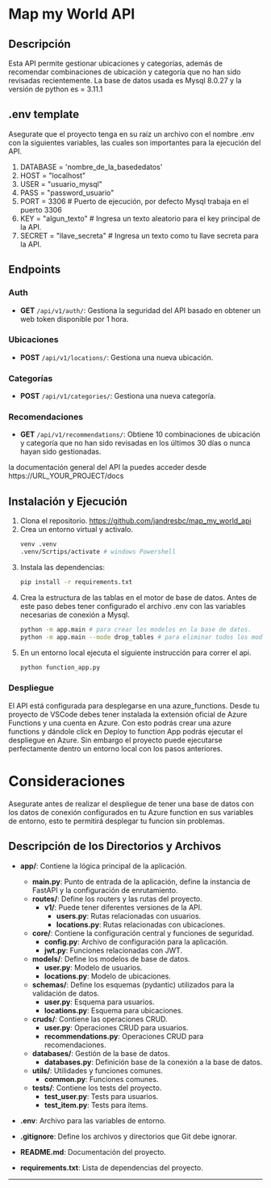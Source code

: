 # Map my World API

## Descripción

Esta API permite gestionar ubicaciones y categorías, además de recomendar combinaciones de ubicación y categoría que no han sido revisadas recientemente.
La base de datos usada es Mysql 8.0.27 y la versión de python es = 3.11.1

## .env template
Asegurate que el proyecto tenga en su raiz un archivo con el nombre .env con la siguientes variables, las cuales son importantes para la ejecución del API.

1. DATABASE = 'nombre_de_la_basededatos'
2. HOST = "localhost"
3. USER = "usuario_mysql"
4. PASS = "password_usuario"
5. PORT = 3306 # Puerto de ejecución, por defecto Mysql trabaja en el puerto 3306
6. KEY = "algun_texto" # Ingresa un texto aleatorio para el key principal de la API.
7. SECRET = "llave_secreta" # Ingresa un texto como tu llave secreta para la API.

## Endpoints

### Auth
- **GET** `/api/v1/auth/`: Gestiona la seguridad del API basado en obtener un web token disponible por 1 hora.

### Ubicaciones
- **POST** `/api/v1/locations/`: Gestiona una nueva ubicación.

### Categorías
- **POST** `/api/v1/categories/`: Gestiona una nueva categoría.

### Recomendaciones
- **GET** `/api/v1/recommendations/`: Obtiene 10 combinaciones de ubicación y categoría que no han sido revisadas en los últimos 30 días o nunca hayan sido gestionadas.

la documentación general del API la puedes acceder desde https://URL_YOUR_PROJECT/docs

## Instalación y Ejecución

1. Clona el repositorio.
   https://github.com/jandresbc/map_my_world_api
2. Crea un entorno virtual y activalo.
   ```bash
   venv .venv
   .venv/Scrtips/activate # windows Powershell
3. Instala las dependencias:
   ```bash
   pip install -r requirements.txt
4. Crea la estructura de las tablas en el motor de base de datos. Antes de este paso debes tener configurado el archivo .env con las variables necesarias de conexión a Mysql.
   ```bash
   python -m app.main # para crear los modelos en la base de datos.
   python -m app.main --mode drop_tables # para eliminar todos los modelos de la base de datos.
4. En un entorno local ejecuta el siguiente instrucción para correr el api.
   ```bash
   python function_app.py


### Despliegue

El API está configurada para desplegarse en una azure_functions. Desde tu proyecto de VSCode debes tener instalada la extensión oficial de Azure Functions y una cuenta en Azure. Con esto podrás crear una azure functions y dándole click en Deploy to function App podrás ejecutar el despliegue en Azure. Sin embargo el proyecto puede ejecutarse perfectamente dentro un entorno local con los pasos anteriores.

# Consideraciones

Asegurate antes de realizar el despliegue de tener una base de datos con los datos de conexión configurados en tu Azure function en sus variables de entorno, esto te permitirá desplegar tu funcion sin problemas.

## Descripción de los Directorios y Archivos

- **app/**: Contiene la lógica principal de la aplicación.
  - **main.py**: Punto de entrada de la aplicación, define la instancia de FastAPI y la configuración de enrutamiento.
  - **routes/**: Define los routers y las rutas del proyecto.
    - **v1/**: Puede tener diferentes versiones de la API.
      - **users.py**: Rutas relacionadas con usuarios.
      - **locations.py**: Rutas relacionadas con ubicaciones.
  - **core/**: Contiene la configuración central y funciones de seguridad.
    - **config.py**: Archivo de configuración para la aplicación.
    - **jwt.py**: Funciones relacionadas con JWT.
  - **models/**: Define los modelos de base de datos.
    - **user.py**: Modelo de usuarios.
    - **locations.py**: Modelo de ubicaciones.
  - **schemas/**: Define los esquemas (pydantic) utilizados para la validación de datos.
    - **user.py**: Esquema para usuarios.
    - **locations.py**: Esquema para ubicaciones.
  - **cruds/**: Contiene las operaciones CRUD.
    - **user.py**: Operaciones CRUD para usuarios.
    - **recommendations.py**: Operaciones CRUD para recomendaciones.
  - **databases/**: Gestión de la base de datos.
    - **databases.py**: Definición base de la conexión a la base de datos.
  - **utils/**: Utilidades y funciones comunes.
    - **common.py**: Funciones comunes.
  - **tests/**: Contiene los tests del proyecto.
    - **test_user.py**: Tests para usuarios.
    - **test_item.py**: Tests para ítems.
    
- **.env**: Archivo para las variables de entorno.

- **.gitignore**: Define los archivos y directorios que Git debe ignorar.

- **README.md**: Documentación del proyecto.

- **requirements.txt**: Lista de dependencias del proyecto.

---
